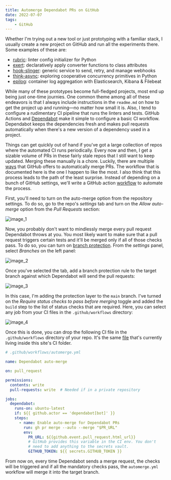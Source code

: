 ```yaml
---
title: Automerge Dependabot PRs on GitHub
date: 2022-07-07
tags:
    - GitHub
---
```


Whether I'm trying out a new tool or just prototyping with a familiar stack, I usually
create a new project on GitHub and run all the experiments there. Some examples of these
are:

* [rubric]: linter config initializer for Python
* [exert]: declaratively apply converter functions to class attributes
* [hook-slinger]: generic service to send, retry, and manage webhooks
* [think-async]: exploring cooperative concurrency primitives in Python
* [epilog]: container log aggregation with Elasticsearch, Kibana & Filebeat

While many of these prototypes become full-fledged projects, most end up being just one-time
journies. One common theme among all of these endeavors is that I always include
instructions in the `readme.md` on how to get the project up and running—no matter how small
it is. Also, I tend to configure a rudimentary CI pipeline that runs the linters and tests.
GitHub Actions and [Dependabot] make it simple to configure a basic CI workflow. Dependabot
keeps the dependencies fresh and makes pull requests automatically when there's a new
version of a dependency used in a project.

Things can get quickly out of hand if you've got a large collection of repos where the
automated CI runs periodically. Every now and then, I get a sizable volume of PRs in these
fairly stale repos that I still want to keep updated. Merging these manually is a chore.
Luckily, there are multiple [ways] that GitHub offers to automatically merge PRs. The
workflow that is documented here is the one I happen to like the most. I also think that
this process leads to the path of the least surprise. Instead of depending on a bunch of
GitHub settings, we'll write a GitHub action [workflow] to automate the process.

First, you'll need to turn on the auto-merge option from the repository settings. To do so,
go to the repo's *settings* tab and turn on the *Allow auto-merge* option from the
*Pull Requests* section:

![image_1]

Now, you probably don't want to mindlessly merge every pull request Dependabot throws at
you. You most likely want to make sure that a pull request triggers certain tests and it'll
be merged only if all of those checks pass. To do so, you can turn on [branch protection].
From the *settings* panel, select *Branches* on the left panel:

![image_2]

Once you've selected the tab, add a branch protection rule to the target branch against
which Dependabot will send the pull requests:

![image_3]

In this case, I'm adding the protection layer to the `main` branch. I've turned on the
*Require status checks to pass before merging* toggle and added the `build` step to the list
of status checks that are required. Here, you can select any job from your CI files in the
`.github/workflows` directory:

![image_4]

Once this is done, you can drop the following CI file in the `.github/workflows` directory
of your repo. It's the same [file] that's currently living inside this site's CI folder.

```yml
# .github/workflows/automerge.yml

name: Dependabot auto-merge

on: pull_request

permissions:
  contents: write
  pull-requests: write  # Needed if in a private repository

jobs:
  dependabot:
    runs-on: ubuntu-latest
    if: ${{ github.actor == 'dependabot[bot]' }}
    steps:
      - name: Enable auto-merge for Dependabot PRs
        run: gh pr merge --auto --merge "$PR_URL"
        env:
          PR_URL: ${{github.event.pull_request.html_url}}
          # GitHub provides this variable in the CI env. You don't
          # need to add anything to the secrets vault.
          GITHUB_TOKEN: ${{ secrets.GITHUB_TOKEN }}
```

From now on, every time Dependabot sends a merge request, the checks will be triggered and
if all the mandatory checks pass, the `automerge.yml` workflow will merge it into the target
branch.

[rubric]: https://github.com/rednafi/rubric
[exert]: https://github.com/rednafi/exert
[hook-slinger]: https://github.com/rednafi/hook-slinger
[think-async]: https://github.com/rednafi/think-async
[epilog]: https://github.com/rednafi/epilog
[dependabot]: https://docs.github.com/en/code-security/dependabot/dependabot-security-updates/configuring-dependabot-security-updates
[ways]: https://docs.github.com/en/pull-requests/collaborating-with-pull-requests/incorporating-changes-from-a-pull-request/automatically-merging-a-pull-request
[workflow]: https://docs.github.com/en/code-security/dependabot/working-with-dependabot/automating-dependabot-with-github-actions#enable-auto-merge-on-a-pull-request
[branch protection]: https://docs.github.com/en/repositories/configuring-branches-and-merges-in-your-repository/defining-the-mergeability-of-pull-requests/about-protected-branches
[file]: https://github.com/rednafi/reflections/blob/master/.github/workflows/automerge.yml
[image_1]: https://user-images.githubusercontent.com/30027932/178368689-4766f2d3-86ed-4287-b058-6edfeecba66a.png
[image_2]: https://user-images.githubusercontent.com/30027932/177646826-f07b6ad0-9df7-42cd-ab70-c74a1ec31059.png
[image_3]: https://user-images.githubusercontent.com/30027932/177646967-36ba6b6d-861f-44d6-9a91-b5f5f3a3ce45.png
[image_4]: https://user-images.githubusercontent.com/30027932/177647370-012d0162-d80b-4f12-9ac7-b7a6da024735.png
